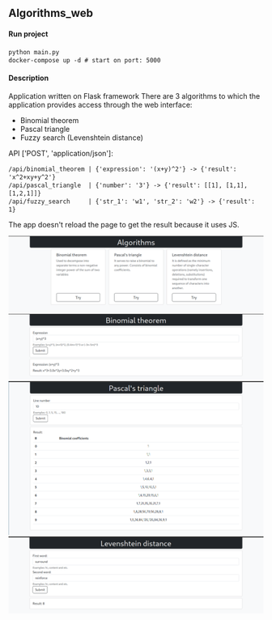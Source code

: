 Algorithms_web
----

#### Run project

    python main.py
    docker-compose up -d # start on port: 5000

#### Description

Application written on Flask framework
There are 3 algorithms to which the application provides access through the web interface:

- Binomial theorem
- Pascal triangle
- Fuzzy search (Levenshtein distance)

API ['POST', 'application/json']:

    /api/binomial_theorem | {'expression': '(x+y)^2'} -> {'result': 'x^2+xy+y^2'}
    /api/pascal_triangle  | {'number': '3'} -> {'result': [[1], [1,1], [1,2,1]]}
    /api/fuzzy_search     | {'str_1': 'w1', 'str_2': 'w2'} -> {'result': 1}

The app doesn't reload the page to get the result because it uses JS.

![img](img/1.png)
![img](img/2.png)
![img](img/3.png)
![img](img/4.png)


